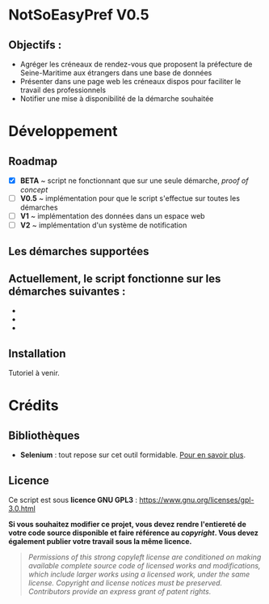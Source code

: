 # NotSoEasyPref V0.5

## Objectifs :

- Agréger les créneaux de rendez-vous que proposent la préfecture de Seine-Maritime aux étrangers dans une base de données
- Présenter dans une page web les créneaux dispos pour faciliter le travail des professionnels
- Notifier une mise à disponibilité de la démarche souhaitée

# Développement

## Roadmap

- [x] **BETA** ~ script ne fonctionnant que sur une seule démarche, _proof of concept_
- [ ] **V0.5** ~ implémentation pour que le script s'effectue sur toutes les démarches
- [ ] **V1** ~ implémentation des données dans un espace web
- [ ] **V2** ~ implémentation d'un système de notification

## Les démarches supportées

Actuellement, le script fonctionne sur les démarches suivantes :
-
-
-
-

## Installation

Tutoriel à venir.

# Crédits

## Bibliothèques

- **Selenium** : tout repose sur cet outil formidable. [Pour en savoir plus](https://github.com/SeleniumHQ/Selenium).

## Licence

Ce script est sous **licence GNU GPL3** : https://www.gnu.org/licenses/gpl-3.0.html

**Si vous souhaitez modifier ce projet, vous devez rendre l'entiereté de votre code source disponible et faire référence au *copyright*. Vous devez également publier votre travail sous la même licence.**
>*Permissions of this strong copyleft license are conditioned on making available complete source code of licensed works and modifications, which include larger works using a licensed work, under the same license. Copyright and license notices must be preserved. Contributors provide an express grant of patent rights.*
